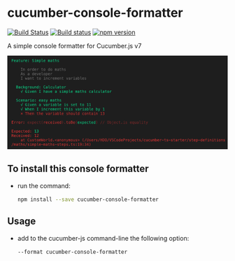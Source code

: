 # cucumber-console-formatter

[![Build Status](https://travis-ci.org/hdorgeval/cucumber-console-formatter.svg?branch=main)](https://travis-ci.org/hdorgeval/cucumber-console-formatter)
[![Build status](https://ci.appveyor.com/api/projects/status/4n138tbkj3juxk10?svg=true)](https://ci.appveyor.com/project/hdorgeval/cucumber-console-formatter)
[![npm version](https://img.shields.io/npm/v/cucumber-console-formatter.svg)](https://www.npmjs.com/package/cucumber-console-formatter)

A simple console formatter for Cucumber.js v7

![screenshot1](screenshots/simple-maths-feature-with-error.png)

## To install this console formatter

- run the command:

  ```sh
  npm install --save cucumber-console-formatter
  ```

## Usage

- add to the cucumber-js command-line the following option:

  ```sh
  --format cucumber-console-formatter
  ```
